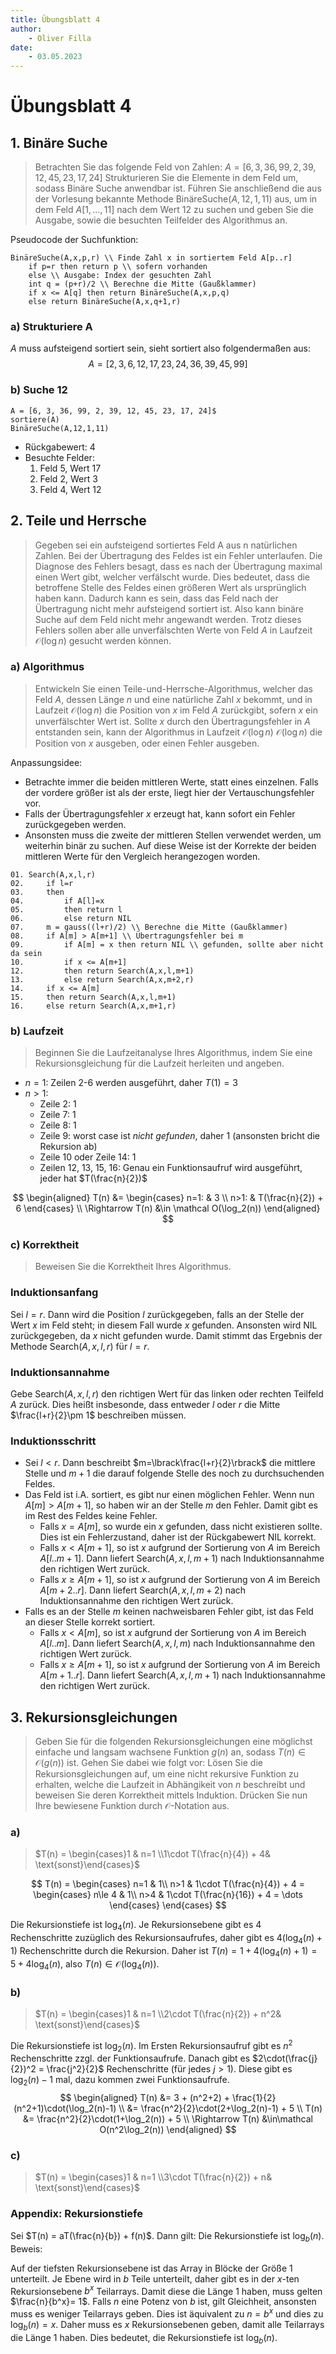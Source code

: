 ```yaml
---
title: Übungsblatt 4
author:
    - Oliver Filla
date:
    - 03.05.2023
---
```

# Übungsblatt 4

## 1. Binäre Suche
> Betrachten Sie das folgende Feld von Zahlen:
> $A = [6, 3, 36, 99, 2, 39, 12, 45, 23, 17, 24]$
> Strukturieren Sie die Elemente in dem Feld um, sodass Binäre Suche anwendbar ist.
> Führen Sie anschließend die aus der Vorlesung bekannte Methode $\mathrm{BinäreSuche}(A,12,1,11)$ aus, um in dem Feld $A[1, \dots , 11]$ nach dem Wert $12$ zu suchen und geben Sie die Ausgabe, sowie die besuchten Teilfelder des Algorithmus an.

Pseudocode der Suchfunktion:
```
BinäreSuche(A,x,p,r) \\ Finde Zahl x in sortiertem Feld A[p..r]
    if p=r then return p \\ sofern vorhanden
    else \\ Ausgabe: Index der gesuchten Zahl
    int q = (p+r)/2 \\ Berechne die Mitte (Gaußklammer)
    if x <= A[q] then return BinäreSuche(A,x,p,q)
    else return BinäreSuche(A,x,q+1,r)
```

### a) Strukturiere A
$A$ muss aufsteigend sortiert sein, sieht sortiert also folgendermaßen aus:
$$
A = [2, 3, 6, 12, 17, 23, 24, 36, 39, 45, 99]
$$

### b) Suche $12$
```
A = [6, 3, 36, 99, 2, 39, 12, 45, 23, 17, 24]$
sortiere(A)
BinäreSuche(A,12,1,11)
```

* Rückgabewert: $4$
* Besuchte Felder:
    1. Feld $5$, Wert $17$
    2. Feld $2$, Wert $3$
    3. Feld $4$, Wert $12$

## 2. Teile und Herrsche
> Gegeben sei ein aufsteigend sortiertes Feld A aus n natürlichen Zahlen. Bei der Übertragung des Feldes ist ein Fehler unterlaufen. Die Diagnose des Fehlers besagt, dass es nach der Übertragung maximal einen Wert gibt, welcher verfälscht wurde. Dies bedeutet, dass die betroffene Stelle des Feldes einen größeren Wert als ursprünglich haben kann. Dadurch kann es sein, dass das Feld nach der Übertragung nicht mehr aufsteigend sortiert ist. Also kann binäre Suche auf dem Feld nicht mehr angewandt werden.
> Trotz dieses Fehlers sollen aber alle unverfälschten Werte von Feld $A$ in Laufzeit $\mathcal O(\log n)$ gesucht werden können.

### a) Algorithmus
> Entwickeln Sie einen Teile-und-Herrsche-Algorithmus, welcher das Feld $A$, dessen Länge $n$ und eine natürliche Zahl $x$ bekommt, und in Laufzeit $\mathcal O(\log n)$ die Position von $x$ im Feld $A$ zurückgibt, sofern $x$ ein unverfälschter Wert ist. Sollte $x$ durch den Übertragungsfehler in $A$ entstanden sein, kann der Algorithmus in Laufzeit $\mathcal O(\log n)$ $\mathcal O(\log n)$ die Position von $x$ ausgeben, oder einen Fehler ausgeben.

Anpassungsidee:

* Betrachte immer die beiden mittleren Werte, statt eines einzelnen. Falls der vordere größer ist als der erste, liegt hier der Vertauschungsfehler vor.
* Falls der Übertragungsfehler $x$ erzeugt hat, kann sofort ein Fehler zurückgegeben werden.
* Ansonsten muss die zweite der mittleren Stellen verwendet werden, um weiterhin binär zu suchen. Auf diese Weise ist der Korrekte der beiden mittleren Werte für den Vergleich herangezogen worden.

```
01. Search(A,x,l,r)
02.     if l=r
03.     then
04.         if A[l]=x
05.         then return l
06.         else return NIL
07.     m = gauss((l+r)/2) \\ Berechne die Mitte (Gaußklammer)
08.     if A[m] > A[m+1] \\ Übertragungsfehler bei m
09.         if A[m] = x then return NIL \\ gefunden, sollte aber nicht da sein
10.         if x <= A[m+1]
12.         then return Search(A,x,l,m+1)
13.         else return Search(A,x,m+2,r)
14.     if x <= A[m]
15.     then return Search(A,x,l,m+1)
16.     else return Search(A,x,m+1,r)
```

### b) Laufzeit
> Beginnen Sie die Laufzeitanalyse Ihres Algorithmus, indem Sie eine Rekursionsgleichung für die Laufzeit herleiten und angeben.

* $n=1$: Zeilen 2-6 werden ausgeführt, daher $T(1) = 3$
* $n>1$:
    * Zeile 2: $1$
    * Zeile 7: $1$
    * Zeile $8$: 1
    * Zeile 9: worst case ist _nicht gefunden_, daher $1$ (ansonsten bricht die Rekursion ab)
    * Zeile 10 oder Zeile 14: $1$
    * Zeilen 12, 13, 15, 16: Genau ein Funktionsaufruf wird ausgeführt, jeder hat $T(\frac{n}{2})$

$$
\begin{aligned}
    T(n) &=
        \begin{cases}
            n=1: & 3 \\
            n>1: & T(\frac{n}{2}) + 6
        \end{cases} \\
    \Rightarrow T(n) &\in \mathcal O(\log_2(n))
\end{aligned}
$$

### c) Korrektheit
> Beweisen Sie die Korrektheit Ihres Algorithmus.

### Induktionsanfang
Sei $l=r$. Dann wird die Position $l$ zurückgegeben, falls an der Stelle der Wert $x$ im Feld steht; in diesem Fall wurde $x$ gefunden. Ansonsten wird $\mathrm{NIL}$ zurückgegeben, da $x$ nicht gefunden wurde. Damit stimmt das Ergebnis der Methode $\mathrm{Search}(A, x, l, r)$ für $l=r$.

### Induktionsannahme
Gebe $\mathrm{Search}(A, x, l, r)$ den richtigen Wert für das linken oder rechten Teilfeld $A$ zurück. Dies heißt insbesonde, dass entweder $l$ oder $r$ die Mitte $\frac{l+r}{2}\pm 1$ beschreiben müssen.

### Induktionsschritt
* Sei $l<r$. Dann beschreibt $m=\lbrack\frac{l+r}{2}\rbrack$ die mittlere Stelle und $m+1$ die darauf folgende Stelle des noch zu durchsuchenden Feldes.
* Das Feld ist i.A. sortiert, es gibt nur einen möglichen Fehler. Wenn nun $A[m]>A[m+1]$, so haben wir an der Stelle $m$ den Fehler. Damit gibt es im Rest des Feldes keine Fehler.
    * Falls $x=A[m]$, so wurde ein $x$ gefunden, dass nicht existieren sollte. Dies ist ein Fehlerzustand, daher ist der Rückgabewert $\mathrm{NIL}$ korrekt.
    * Falls $x<A[m+1]$, so ist $x$ aufgrund der Sortierung von $A$ im Bereich $A[l..m+1]$. Dann liefert $\mathrm{Search}(A, x, l, m+1)$ nach Induktionsannahme den richtigen Wert zurück.
    * Falls $x\ge A[m+1]$, so ist $x$ aufgrund der Sortierung von $A$ im Bereich $A[m+2..r]$. Dann liefert $\mathrm{Search}(A, x, l, m+2)$ nach Induktionsannahme den richtigen Wert zurück.
* Falls es an der Stelle $m$ keinen nachweisbaren Fehler gibt, ist das Feld an dieser Stelle korrekt sortiert.
    * Falls $x<A[m]$, so ist $x$ aufgrund der Sortierung von $A$ im Bereich $A[l..m]$. Dann liefert $\mathrm{Search}(A, x, l, m)$ nach Induktionsannahme den richtigen Wert zurück.
    * Falls $x\ge A[m+1]$, so ist $x$ aufgrund der Sortierung von $A$ im Bereich $A[m+1..r]$. Dann liefert $\mathrm{Search}(A, x, l, m+1)$ nach Induktionsannahme den richtigen Wert zurück.

## 3. Rekursionsgleichungen
> Geben Sie für die folgenden Rekursionsgleichungen eine möglichst einfache und langsam wachsene Funktion $g(n)$ an, sodass $T(n)\in\mathcal O(g(n))$ ist.
> Gehen Sie dabei wie folgt vor:
> Lösen Sie die Rekursionsgleichungen auf, um eine nicht rekursive Funktion zu erhalten, welche die Laufzeit in Abhängikeit von $n$ beschreibt und beweisen Sie deren Korrektheit mittels Induktion. Drücken Sie nun Ihre bewiesene Funktion durch $\mathcal O$-Notation aus.

### a)
> $T(n) = \begin{cases}1 & n=1 \\1\cdot T(\frac{n}{4}) + 4& \text{sonst}\end{cases}$

$$
    T(n) = \begin{cases}
        n=1 & 1\\
        n>1 & 1\cdot T(\frac{n}{4}) + 4
            = \begin{cases}
                n\le 4 & 1\\
                n>4 & 1\cdot T(\frac{n}{16}) + 4 = \dots
            \end{cases}
        \end{cases}
$$

Die Rekursionstiefe ist $\log_4(n)$. Je Rekursionsebene gibt es $4$ Rechenschritte zuzüglich des Rekursionsaufrufes, daher gibt es $4(\log_4(n)+1)$ Rechenschritte durch die Rekursion. Daher ist $T(n)=1+4(\log_4(n)+1)=5+4\log_4(n)$, also $T(n)\in\mathcal O(\log_4(n))$.

### b)
> $T(n) = \begin{cases}1 & n=1 \\2\cdot T(\frac{n}{2}) + n^2& \text{sonst}\end{cases}$

Die Rekursionstiefe ist $\log_2(n)$. Im Ersten Rekursionsaufruf gibt es $n^2$ Rechenschritte zzgl. der Funktionsaufrufe. Danach gibt es $2\cdot(\frac{j}{2})^2 = \frac{j^2}{2}$ Rechenschritte (für jedes $j>1$). Diese gibt es $\log_2(n)-1$ mal, dazu kommen zwei Funktionsaufrufe.
$$
\begin{aligned}
    T(n) &= 3 + (n^2+2) + \frac{1}{2}(n^2+1)\cdot(\log_2(n)-1) \\
        &= \frac{n^2}{2}\cdot(2+\log_2(n)-1) + 5 \\
    T(n) &= \frac{n^2}{2}\cdot(1+\log_2(n)) + 5 \\
    \Rightarrow T(n) &\in\mathcal O(n^2\log_2(n))
\end{aligned}
$$

### c)
> $T(n) = \begin{cases}1 & n=1 \\3\cdot T(\frac{n}{2}) + n& \text{sonst}\end{cases}$

### Appendix: Rekursionstiefe
Sei $T(n) = aT(\frac{n}{b}) + f(n)$. Dann gilt: Die Rekursionstiefe ist $\log_b(n)$. Beweis:

Auf der tiefsten Rekursionsebene ist das Array in Blöcke der Größe $1$ unterteilt. Je Ebene wird in $b$ Teile unterteilt, daher gibt es in der $x$-ten Rekursionsebene $b^x$ Teilarrays. Damit diese die Länge 1 haben, muss gelten $\frac{n}{b^x}= 1$. Falls $n$ eine Potenz von $b$ ist, gilt Gleichheit, ansonsten muss es weniger Teilarrays geben. Dies ist äquivalent zu $n=b^x$ und dies zu $\log_b(n)=x$. Daher muss es $x$ Rekursionsebenen geben, damit alle Teilarrays die Länge $1$ haben. Dies bedeutet, die Rekursionstiefe ist $\log_b(n)$.
